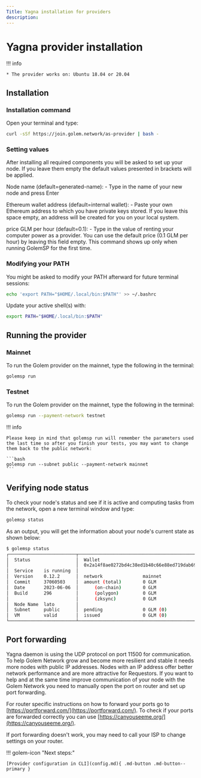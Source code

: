 ```yaml
---
Title: Yagna installation for providers
description: 
---
```


# Yagna provider installation

!!! info

    * The provider works on: Ubuntu 18.04 or 20.04

## Installation

### Installation command

Open your terminal and type:

```bash
curl -sSf https://join.golem.network/as-provider | bash -
```

### Setting values

After installing all required components you will be asked to set up your node. If you leave them empty the default values presented in brackets will be applied.

Node name (default=generated-name): - Type in the name of your new node and press Enter

Ethereum wallet address (default=internal wallet): - Paste your own Ethereum address to which you have private keys stored. If you leave this space empty, an address will be created for you on your local system.

price GLM per hour (default=0.1): - Type in the value of renting your computer power as a provider. You can use the default price (0.1 GLM per hour) by leaving this field empty. This command shows up only when running GolemSP for the first time.

### Modifying your PATH

You might be asked to modify your PATH afterward for future terminal sessions:

```bash
echo 'export PATH="$HOME/.local/bin:$PATH"' >> ~/.bashrc
```

Update your active shell(s) with: 
```bash
export PATH="$HOME/.local/bin:$PATH"
```

## Running the provider

### Mainnet

To run the Golem provider on the mainnet, type the following in the terminal:

```bash
golemsp run
```

### Testnet

To run the Golem provider on the mainnet, type the following in the terminal:

```bash
golemsp run --payment-network testnet
```

!!! info

    Please keep in mind that golemsp run will remember the parameters used the last time so after you finish your tests, you may want to change them back to the public network:

    ```bash
    golemsp run --subnet public --payment-network mainnet
    ```

## Verifying node status

To check your node's status and see if it is active and computing tasks from the network, open a new terminal window and type:

```bash
golemsp status
```

As an output, you will get the information about your node's current state as shown below:

```bash
$ golemsp status
┌─────────────────────────┬──────────────────────────────────────────────┬─────────────────────────────┐
│  Status                 │  Wallet                                      │  Tasks                      │
│                         │  0x2a14f8ae0272bd4c38ed1b40c66e88ed719dab69  │                             │
│  Service    is running  │                                              │  last 1h processed     0    │
│  Version    0.12.2      │  network               mainnet               │  last 1h in progress   0    │
│  Commit     37060503    │  amount (total)        0 GLM                 │  total processed       509  │
│  Date       2023-06-06  │      (on-chain)        0 GLM                 │  (including failures)       │
│  Build      296         │      (polygon)         0 GLM                 │                             │
│                         │      (zksync)          0 GLM                 │                             │
│  Node Name  lato        │                                              │                             │
│  Subnet     public      │  pending               0 GLM (0)             │                             │
│  VM         valid       │  issued                0 GLM (0)             │                             │
└─────────────────────────┴──────────────────────────────────────────────┴─────────────────────────────┘
```

## Port forwarding

Yagna daemon is using the UDP protocol on port 11500 for communication. 
To help Golem Network grow and become more resilient and stable it needs more nodes with public IP addresses.
Nodes with an IP address offer better network performance and are more attractive for Requestors. 
If you want to help and at the same time improve communication of your node with the Golem Network you need to manually open the port on router and set up port forwarding. 

For router specific instructions on how to forward your ports go to [https://portforward.com/](https://portforward.com/). To check if your ports are forwarded correctly you can use [https://canyouseeme.org/](https://canyouseeme.org/).

If port forwarding doesn't work, you may need to call your ISP to change settings on your router. 


!!! golem-icon "Next steps:"

    [Provider configuration in CLI](config.md){ .md-button .md-button--primary }